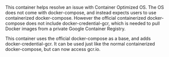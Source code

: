 This container helps resolve an issue with Container Optimized OS.  The OS does not come with docker-compose, and instead expects users to use containerized docker-compose.  However the official containerized docker-compose does not include docker-credential-gcr, which is needed to pull Docker images from a private Google Container Registry.

This container uses the official docker-compose as a base, and adds docker-credential-gcr.  It can be used just like the normal containerized docker-compose, but can now access gcr.io.